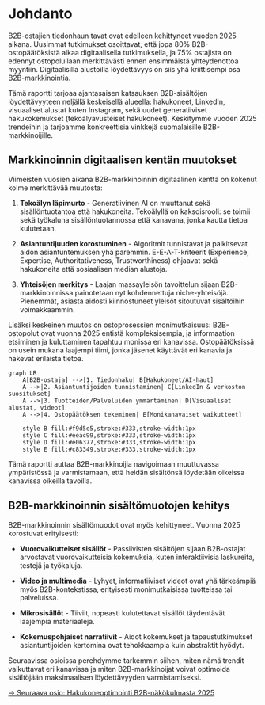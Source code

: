 # Johdanto

B2B-ostajien tiedonhaun tavat ovat edelleen kehittyneet vuoden 2025 aikana. Uusimmat tutkimukset osoittavat, että jopa 80% B2B-ostopäätöksistä alkaa digitaalisella tutkimuksella, ja 75% ostajista on edennyt ostopolullaan merkittävästi ennen ensimmäistä yhteydenottoa myyntiin. Digitaalisilla alustoilla löydettävyys on siis yhä kriittisempi osa B2B-markkinointia.

Tämä raportti tarjoaa ajantasaisen katsauksen B2B-sisältöjen löydettävyyteen neljällä keskeisellä alueella: hakukoneet, LinkedIn, visuaaliset alustat kuten Instagram, sekä uudet generatiiviset hakukokemukset (tekoälyavusteiset hakukoneet). Keskitymme vuoden 2025 trendeihin ja tarjoamme konkreettisia vinkkejä suomalaisille B2B-markkinoijille.

## Markkinoinnin digitaalisen kentän muutokset

Viimeisten vuosien aikana B2B-markkinoinnin digitaalinen kenttä on kokenut kolme merkittävää muutosta:

1. **Tekoälyn läpimurto** - Generatiivinen AI on muuttanut sekä sisällöntuotantoa että hakukoneita. Tekoälyllä on kaksoisrooli: se toimii sekä työkaluna sisällöntuotannossa että kanavana, jonka kautta tietoa kulutetaan.

2. **Asiantuntijuuden korostuminen** - Algoritmit tunnistavat ja palkitsevat aidon asiantuntemuksen yhä paremmin. E-E-A-T-kriteerit (Experience, Expertise, Authoritativeness, Trustworthiness) ohjaavat sekä hakukoneita että sosiaalisen median alustoja.

3. **Yhteisöjen merkitys** - Laajan massayleisön tavoittelun sijaan B2B-markkinoinnissa painotetaan nyt kohdennettuja niche-yhteisöjä. Pienemmät, asiasta aidosti kiinnostuneet yleisöt sitoutuvat sisältöihin voimakkaammin.

Lisäksi keskeinen muutos on ostoprosessien monimutkaisuus: B2B-ostopolut ovat vuonna 2025 entistä kompleksisempia, ja informaation etsiminen ja kuluttaminen tapahtuu monissa eri kanavissa. Ostopäätöksissä on usein mukana laajempi tiimi, jonka jäsenet käyttävät eri kanavia ja hakevat erilaista tietoa.

```mermaid
graph LR
    A[B2B-ostaja] -->|1. Tiedonhaku| B[Hakukoneet/AI-haut]
    A -->|2. Asiantuntijoiden tunnistaminen| C[LinkedIn & verkoston suositukset]
    A -->|3. Tuotteiden/Palveluiden ymmärtäminen| D[Visuaaliset alustat, videot]
    A -->|4. Ostopäätöksen tekeminen| E[Monikanavaiset vaikutteet]
    
    style B fill:#f9d5e5,stroke:#333,stroke-width:1px
    style C fill:#eeac99,stroke:#333,stroke-width:1px
    style D fill:#e06377,stroke:#333,stroke-width:1px
    style E fill:#c83349,stroke:#333,stroke-width:1px
```

Tämä raportti auttaa B2B-markkinoijia navigoimaan muuttuvassa ympäristössä ja varmistamaan, että heidän sisältönsä löydetään oikeissa kanavissa oikeilla tavoilla.

## B2B-markkinoinnin sisältömuotojen kehitys

B2B-markkinoinnin sisältömuodot ovat myös kehittyneet. Vuonna 2025 korostuvat erityisesti:

- **Vuorovaikutteiset sisällöt** - Passiivisten sisältöjen sijaan B2B-ostajat arvostavat vuorovaikutteisia kokemuksia, kuten interaktiivisia laskureita, testejä ja työkaluja.

- **Video ja multimedia** - Lyhyet, informatiiviset videot ovat yhä tärkeämpiä myös B2B-kontekstissa, erityisesti monimutkaisissa tuotteissa tai palveluissa.

- **Mikrosisällöt** - Tiiviit, nopeasti kulutettavat sisällöt täydentävät laajempia materiaaleja.

- **Kokemuspohjaiset narratiivit** - Aidot kokemukset ja tapaustutkimukset asiantuntijoiden kertomina ovat tehokkaampia kuin abstraktit hyödyt.

Seuraavissa osioissa perehdymme tarkemmin siihen, miten nämä trendit vaikuttavat eri kanavissa ja miten B2B-markkinoijat voivat optimoida sisältöjään maksimaalisen löydettävyyden varmistamiseksi.

[→ Seuraava osio: Hakukoneoptimointi B2B-näkökulmasta 2025](hakukoneoptimointi.md)